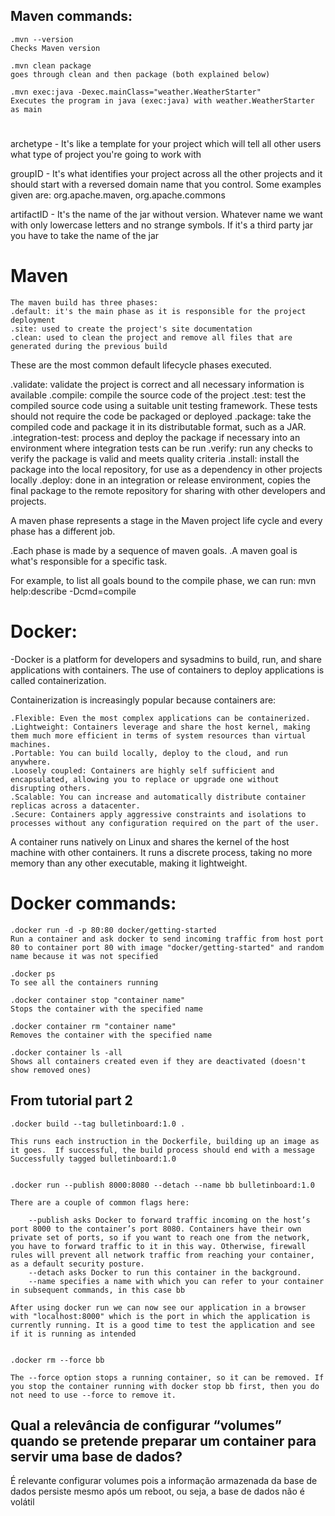 ## Maven commands:
    .mvn --version
    Checks Maven version

    .mvn clean package
    goes through clean and then package (both explained below)

    .mvn exec:java -Dexec.mainClass="weather.WeatherStarter"
    Executes the program in java (exec:java) with weather.WeatherStarter as main
    
#
archetype - It's like a template for your project which will tell all other users what type of project you're going to work with

groupID - It's what identifies your project across all the other projects and it should start with a reversed domain name that you control.
 Some examples given are: org.apache.maven, org.apache.commons

artifactID - It's the name of the jar without version. Whatever name we want with only lowercase letters and no strange symbols.
 If it's a third party jar you have to take the name of the jar
#

# Maven
    The maven build has three phases:
    .default: it's the main phase as it is responsible for the project deployment
    .site: used to create the project's site documentation
    .clean: used to clean the project and remove all files that are generated during the previous build

These are the most common default lifecycle phases executed.

.validate: validate the project is correct and all necessary information is available
.compile: compile the source code of the project
.test: test the compiled source code using a suitable unit testing framework. These tests should not require the code be packaged or deployed
.package: take the compiled code and package it in its distributable format, such as a JAR.
.integration-test: process and deploy the package if necessary into an environment where integration tests can be run
.verify: run any checks to verify the package is valid and meets quality criteria
.install: install the package into the local repository, for use as a dependency in other projects locally
.deploy: done in an integration or release environment, copies the final package to the remote repository for sharing with other developers and projects.

A maven phase represents a stage in the Maven project life cycle and every phase has a different job.

.Each phase is made by a sequence of maven goals.
.A maven goal is what's responsible for a specific task.


For example, to list all goals bound to the compile phase, we can run:
    mvn help:describe -Dcmd=compile

#

# Docker:

-Docker is a platform for developers and sysadmins to build, run, and share applications with containers. The use of containers to deploy applications is called containerization.

Containerization is increasingly popular because containers are:

    .Flexible: Even the most complex applications can be containerized.
    .Lightweight: Containers leverage and share the host kernel, making them much more efficient in terms of system resources than virtual machines.
    .Portable: You can build locally, deploy to the cloud, and run anywhere.
    .Loosely coupled: Containers are highly self sufficient and encapsulated, allowing you to replace or upgrade one without disrupting others.
    .Scalable: You can increase and automatically distribute container replicas across a datacenter.
    .Secure: Containers apply aggressive constraints and isolations to processes without any configuration required on the part of the user.

A container runs natively on Linux and shares the kernel of the host machine with other containers. It runs a discrete process, taking no more memory than any other executable, making it lightweight.

# Docker commands:
    .docker run -d -p 80:80 docker/getting-started
    Run a container and ask docker to send incoming traffic from host port 80 to container port 80 with image "docker/getting-started" and random name because it was not specified

    .docker ps
    To see all the containers running

    .docker container stop "container name"
    Stops the container with the specified name

    .docker container rm "container name"
    Removes the container with the specified name

    .docker container ls -all
    Shows all containers created even if they are deactivated (doesn't show removed ones)

## From tutorial part 2

    .docker build --tag bulletinboard:1.0 .

    This runs each instruction in the Dockerfile, building up an image as it goes.  If successful, the build process should end with a message Successfully tagged bulletinboard:1.0


    .docker run --publish 8000:8080 --detach --name bb bulletinboard:1.0

    There are a couple of common flags here:

        --publish asks Docker to forward traffic incoming on the host’s port 8000 to the container’s port 8080. Containers have their own private set of ports, so if you want to reach one from the network, you have to forward traffic to it in this way. Otherwise, firewall rules will prevent all network traffic from reaching your container, as a default security posture.
        --detach asks Docker to run this container in the background.
        --name specifies a name with which you can refer to your container in subsequent commands, in this case bb
    
    After using docker run we can now see our application in a browser with "localhost:8000" which is the port in which the application is currently running. It is a good time to test the application and see if it is running as intended


    .docker rm --force bb

    The --force option stops a running container, so it can be removed. If you stop the container running with docker stop bb first, then you do not need to use --force to remove it.


## Qual a relevância de configurar “volumes” quando se pretende preparar um container para servir uma base de dados?

  É relevante configurar volumes pois a informação armazenada da base de dados persiste mesmo após um reboot, ou seja, a base de dados não é volátil


